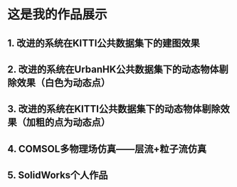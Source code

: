 # 这是我的作品展示

## 1.	改进的系统在KITTI公共数据集下的建图效果


## 2.	改进的系统在UrbanHK公共数据集下的动态物体剔除效果（白色为动态点）

## 3.	改进的系统在KITTI公共数据集下的动态物体剔除效果（加粗的点为动态点）

## 4.	COMSOL多物理场仿真——层流+粒子流仿真

## 5.	SolidWorks个人作品


